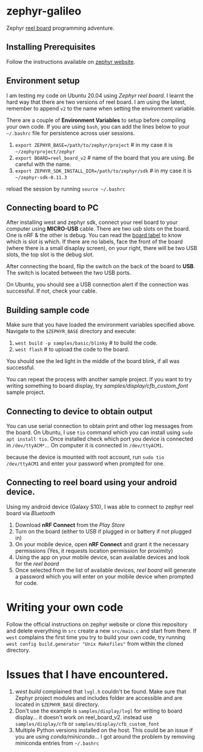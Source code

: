 # zephyr-galileo
Zephyr [reel board](https://github.com/zephyrproject-rtos/zephyr/wiki/reel-Board) programming adventure.

## Installing Prerequisites
Follow the instructions available on [zephyr website](https://docs.zephyrproject.org/latest/guides/west/install.html).

## Environment setup
I am testing my code on Ubuntu 20.04 using _Zephyr reel board._ I learnt the hard way that there are two versions of reel board. I am using the latest, remember to append `v2` to the name when setting the environment variable.

There are a couple of **Environment Variables** to setup before compiling your own code. If you are using `bash`, you can add the lines below to your `~/.bashrc` file for persistence across user sessions.

1. `export ZEPHYR_BASE=/path/to/zephyr/project` # in my case it is `~/zephyrproject/zephyr`
2. `export BOARD=reel_board_v2` # name of the board that you are using. Be careful with the name.
3. `export ZEPHYR_SDK_INSTALL_DIR=/path/to/zephyr/sdk` # in my case it is `~/zephyr-sdk-0.11.3`

reload the session by running `source ~/.bashrc`

## Connecting board to PC
After installing west and zephyr sdk, connect your reel board to your computer using **MICRO-USB** cable. There are two usb slots on the board. One is nRF & the other is debug. You can read the [board label](https://github.com/zephyrproject-rtos/zephyr/wiki/reel-Board) to know which is slot is which. If there are no labels, face the front of the board (where there is a small disaplay screen), on your right, there will be two USB slots, the top slot is the debug slot.

After connecting the board, flip the switch on the back of the board to **USB**. The switch is located between the two USB ports.

On Ubuntu, you should see a USB connection alert if the connection was successful. If not, check your cable.

## Building sample code
Make sure that you have loaded the environment variables specified above. Navigate to the `$ZEPHYR_BASE` directory and execute:
1. `west build -p samples/basic/blinky`  # to build the code.
2. `west flash`  # to upload the code to the board.

You should see the led light in the middle of the board blink, if all was successful.

You can repeat the process with another sample project. If you want to try writing something to board display, try *samples/display/cfb_custom_font* sample project.

## Connecting to device to obtain output
You can use serial connection to obtain print and other log messages from the board. 
On Ubuntu, I use `tio` command which you can install using `sudo apt install tio`. Once installed check which port you device is connected in `/dev/ttyACM*`... On computer it is connected in `/dev/ttyACM1`.

because the device is mounted with root account, run `sudo tio /dev/ttyACM1` and enter your password when prompted for one.

## Connecting to reel board using your android device.
Using my android device (Galaxy S10),  I was able to connect to zephyr reel board via *Bluetooth*

1. Download **nRF Connect** from the *Play Store*
2. Turn on the board (either to USB if plugged in or battery if not plugged in)
3. On your mobile device, open **nRF Connect** and grant it the necessary permissions (Yes, it requests location permission for proximity)
4. Using the app on your mobile device, scan available devices and look for the *reel board*
5. Once selected from the list of available devices, *reel board* will generate a password which you will enter on your mobile device when prompted for code.


# Writing your own code

Follow the official instructions on zephyr website or clone this repository and delete everything in `src` create a new `src/main.c` and start from there.
If `west` complains the first time you try to build your own code, try running  `west config build.generator "Unix Makefiles"` from within the cloned directory.


# Issues that I have encountered.

1. *west build* complained that `lvgl.h` couldn't be found. Make sure that Zephyr project modules and includes folder are accessible and are located in `$ZEPHYR_BASE` directory.
2. Don't use the example is `samples/display/lvgl` for writing to board display... it doesn't work on reel_board_v2. instead use `samples/display/cfb` or `samples/display/cfb_custom_font`
3. Multiple Python versions installed on the host. This could be an issue if you are using *conda/miniconda*... I got around the problem by removing miniconda entries from `~/.bashrc`
